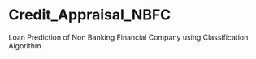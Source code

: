 # Credit_Appraisal_NBFC
Loan Prediction  of Non Banking Financial Company  using  Classification Algorithm
